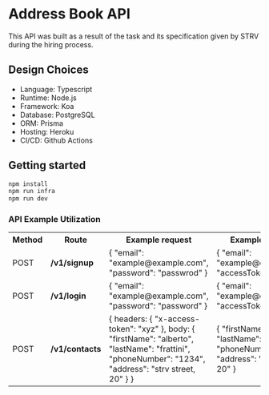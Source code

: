 # Address Book API

This API was built as a result of the task and its specification given by STRV during the hiring process.

## Design Choices

- Language: Typescript
- Runtime: Node.js
- Framework: Koa
- Database: PostgreSQL
- ORM: Prisma
- Hosting: Heroku
- CI/CD: Github Actions

## Getting started

```sh
npm install
npm run infra
npm run dev
```

### API Example Utilization

<table>
  <tr>
  <th><b>Method</b></th>
  <th><b>Route</b></th>
  <th><b>Example request</b></th> 
  <th><b>Example response</b></th>
  </tr>  
  <tr>
    <td>POST</td>
    <td><b>/v1/signup</b></td>
    <td>
    {
        "email": "example@example.com",
        "password": "passwrod"
    }
    </td>
    <td>
    {
        "email": "example@example.com",
        "accessToken": "xyz"
    }
    </td>  
  </tr>
    <tr>
    <td>POST</td>
    <td><b>/v1/login</b></td>
    <td>
    {
    "email": "example@example.com",
    "password": "password"
    }
    </td>
    <td>
    {
        "email": "example@example.com",
        "accessToken": "xyz"
    }
    </td>  
  </tr>
<tr>
    <td>POST</td>
    <td><b>/v1/contacts</b></td>
    <td>
    {
        headers: {
            "x-access-token": "xyz"
        },
        body: {
             "firstName": "alberto",
            "lastName": "frattini",
            "phoneNumber": "1234",
            "address": "strv street, 20"
        }
    }
    </td>
    <td>
    {
        "firstName": "alberto",
        "lastName": "frattini",
        "phoneNumber": "1234",
        "address": "strv street, 20"
    }
    </td>  
  </tr>    
</table>
